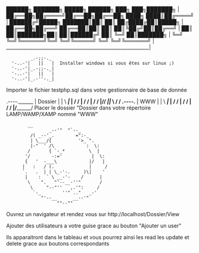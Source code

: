 
██████╗ ███████╗ █████╗ ██████╗     ███╗   ███╗███████╗     |
██╔══██╗██╔════╝██╔══██╗██╔══██╗    ████╗ ████║██╔════╝     |
██████╔╝█████╗  ███████║██║  ██║    ██╔████╔██║█████╗       |
██╔══██╗██╔══╝  ██╔══██║██║  ██║    ██║╚██╔╝██║██╔══╝       |
██║  ██║███████╗██║  ██║██████╔╝    ██║ ╚═╝ ██║███████╗     |
╚═╝  ╚═╝╚══════╝╚═╝  ╚═╝╚═════╝     ╚═╝     ╚═╝╚══════╝     |
____________________________________________________________|
 
 
             _.-;;-._    
      '-..-'|   ||   |  Installer windows si vous êtes sur linux ;)
      '-..-'|_.-;;-._|
      '-..-'|   ||   |
      '-..-'|_.-''-._|

Importer le fichier testphp.sql dans votre gestionnaire de base de donnée
	
.----.______
|  Dossier  |
| \  _______|___
|  \/          / 
|  /          /
| /          /
|/__________/ 
   _||_
   \  /
    \/
.----.______
|   WWW     |
| \  _______|___
|  \/          / 
|  /          /
| /          /
|/__________/
Placer le dossier "Dossier dans votre répertoire LAMP/WAMP/XAMP nommé "WWW"

            __
                    _--'"  "`--_
             /( _--'_.        =":-_
             | \___/{          '>_ ".
             |-"  ' /\            :  \:
            /       { `-_*         \  |
           '/        -:='           |  \:
           {   '  -___\            |/   |
          |   :   / (.             |     /
          `.   .  | | \_-'-.     )\|    '
           |    :  ` \ __-'-    /      |
            \    ".   "'--__-''"       /
             \     "--"''   ,.'":     /
              `-_        ''" .."   _-'
                 "'--__      __--'"
                       ""--""
Ouvrez un navigateur et rendez vous sur http://localhost/Dossier/View

Ajouter des utilisateurs a votre guise grace au bouton "Ajouter un user"

Ils apparaitront dans le tableau et vous pourrez ainsi les read les update et delete grace aux boutons correspondants